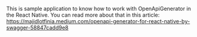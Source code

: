 This is sample application to know how to work with OpenApiGenerator in the React Native.
You can read more about that in this article: https://majidlotfinia.medium.com/openapi-generator-for-react-native-by-swagger-58847cadd9e8
